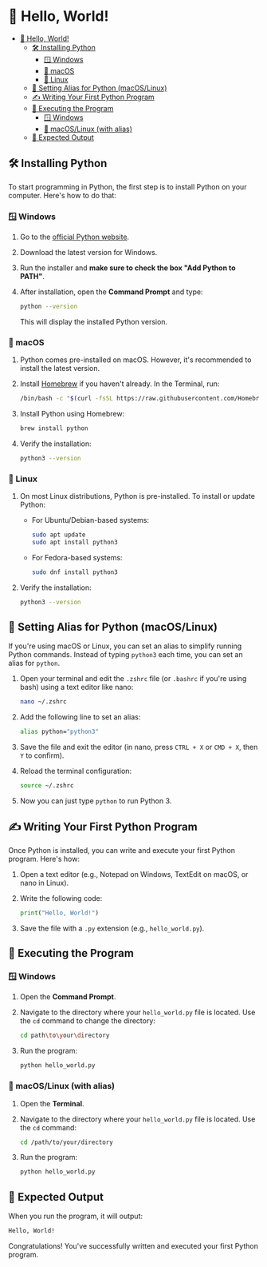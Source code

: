 # 🙋 Hello, World!

- [🙋 Hello, World!](#-hello-world)
  - [🛠️ Installing Python](#️-installing-python)
    - [🪟 Windows](#-windows)
    - [🍏 macOS](#-macos)
    - [🐧 Linux](#-linux)
  - [🔄 Setting Alias for Python (macOS/Linux)](#-setting-alias-for-python-macoslinux)
  - [✍️ Writing Your First Python Program](#️-writing-your-first-python-program)
  - [🚀 Executing the Program](#-executing-the-program)
    - [🪟 Windows](#-windows-1)
    - [🍏 macOS/Linux (with alias)](#-macoslinux-with-alias)
  - [🎉 Expected Output](#-expected-output)

## 🛠️ Installing Python

To start programming in Python, the first step is to install Python on your computer. Here's how to do that:

### 🪟 Windows

1. Go to the [official Python website](https://www.python.org/downloads/).
2. Download the latest version for Windows.
3. Run the installer and **make sure to check the box "Add Python to PATH"**.
4. After installation, open the **Command Prompt** and type:

   ```bash
   python --version
   ```

   This will display the installed Python version.

### 🍏 macOS

1. Python comes pre-installed on macOS. However, it's recommended to install the latest version.
2. Install [Homebrew](https://brew.sh/) if you haven't already. In the Terminal, run:

   ```bash
   /bin/bash -c "$(curl -fsSL https://raw.githubusercontent.com/Homebrew/install/HEAD/install.sh)"
   ```

3. Install Python using Homebrew:

   ```bash
   brew install python
   ```

4. Verify the installation:

   ```bash
   python3 --version
   ```

### 🐧 Linux

1. On most Linux distributions, Python is pre-installed. To install or update Python:
   - For Ubuntu/Debian-based systems:

     ```bash
     sudo apt update
     sudo apt install python3
     ```

   - For Fedora-based systems:

     ```bash
     sudo dnf install python3
     ```

2. Verify the installation:

   ```bash
   python3 --version
   ```

## 🔄 Setting Alias for Python (macOS/Linux)

If you're using macOS or Linux, you can set an alias to simplify running Python commands. Instead of typing `python3` each time, you can set an alias for `python`.

1. Open your terminal and edit the `.zshrc` file (or `.bashrc` if you're using bash) using a text editor like nano:

   ```bash
   nano ~/.zshrc
   ```

2. Add the following line to set an alias:

   ```bash
   alias python="python3"
   ```

3. Save the file and exit the editor (in nano, press `CTRL + X` or `CMD + X`, then `Y` to confirm).
4. Reload the terminal configuration:

   ```bash
   source ~/.zshrc
   ```

5. Now you can just type `python` to run Python 3.

## ✍️ Writing Your First Python Program

Once Python is installed, you can write and execute your first Python program. Here's how:

1. Open a text editor (e.g., Notepad on Windows, TextEdit on macOS, or nano in Linux).
2. Write the following code:

   ```python
   print("Hello, World!")
   ```

3. Save the file with a `.py` extension (e.g., `hello_world.py`).

## 🚀 Executing the Program

### 🪟 Windows

1. Open the **Command Prompt**.
2. Navigate to the directory where your `hello_world.py` file is located. Use the `cd` command to change the directory:

   ```bash
   cd path\to\your\directory
   ```

3. Run the program:

   ```bash
   python hello_world.py
   ```

### 🍏 macOS/Linux (with alias)

1. Open the **Terminal**.
2. Navigate to the directory where your `hello_world.py` file is located. Use the `cd` command:

   ```bash
   cd /path/to/your/directory
   ```

3. Run the program:

   ```bash
   python hello_world.py
   ```

## 🎉 Expected Output

When you run the program, it will output:

```bash
Hello, World!
```

Congratulations! You've successfully written and executed your first Python program.
